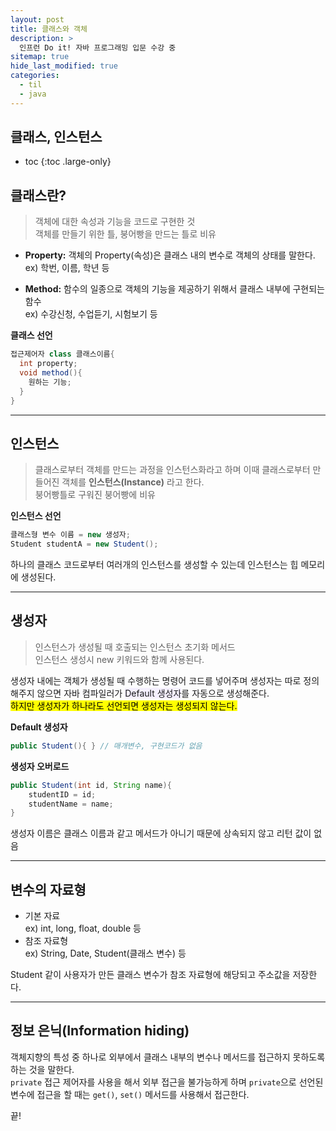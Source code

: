 ```yaml
---
layout: post
title: 클래스와 객체
description: >
  인프런 Do it! 자바 프로그래밍 입문 수강 중
sitemap: true
hide_last_modified: true
categories:
  - til
  - java
---
```


## 클래스, 인스턴스

* toc
{:toc .large-only}

## 클래스란?

>객체에 대한 속성과 기능을 코드로 구현한 것<br>
>객체를 만들기 위한 틀, 붕어빵을 만드는 틀로 비유

- __Property:__ 객체의 Property(속성)은 클래스 내의 변수로 객체의 상태를 말한다.<br>
ex) 학번, 이름, 학년 등

- __Method:__ 함수의 일종으로 객체의 기능을 제공하기 위해서 클래스 내부에 구현되는 함수<br>
ex) 수강신청, 수업듣기, 시험보기 등

__클래스 선언__

```java
접근제어자 class 클래스이름{
  int property;
  void method(){
    원하는 기능;
  }
}
```
---

## 인스턴스
>클래스로부터 객체를 만드는 과정을 인스턴스화라고 하며
>이때 클래스로부터 만들어진 객체를 __인스턴스(Instance)__ 라고 한다.<br>
>붕어빵틀로 구워진 붕어빵에 비유

__인스턴스 선언__
```java
클래스형 변수 이름 = new 생성자;
Student studentA = new Student();
```
하나의 클래스 코드로부터 여러개의 인스턴스를 생성할 수 있는데 인스턴스는 힙 메모리에 생성된다.
<br>

---

## 생성자
>인스턴스가 생성될 때 호출되는 인스턴스 초기화 메서드<br>
>인스턴스 생성시 new 키워드와 함께 사용된다.

생성자 내에는 객체가 생성될 때 수행하는 명령어 코드를 넣어주며 생성자는 따로 정의해주지 않으면 자바 컴파일러가 <span style='background-color: #f5f0ff'>Default 생성자</span>를 자동으로 생성해준다.<br>
<mark>하지만 생성자가 하나라도 선언되면 생성자는 생성되지 않는다.</mark>


__Default 생성자__
```JAVA
public Student(){ } // 매개변수, 구현코드가 없음
```

__생성자 오버로드__

```java
public Student(int id, String name){
	studentID = id;
	studentName = name;
}
```

생성자 이름은 클래스 이름과 같고 메서드가 아니기 때문에 상속되지 않고 리턴 값이 없음
<br>

---

## 변수의 자료형
- 기본 자료<br>
ex) int, long, float, double 등
- 참조 자료형<br>
ex) String, Date, Student(클래스 변수) 등<br>

Student 같이 사용자가 만든 클래스 변수가 참조 자료형에 해당되고 주소값을 저장한다.
<br>

---

## 정보 은닉(Information hiding)
객체지향의 특성 중 하나로 외부에서 클래스 내부의 변수나 메서드를 접근하지 못하도록 하는 것을 말한다.<br>
`private` 접근 제어자를 사용을 해서 외부 접근을 불가능하게 하며 `private`으로 선언된 변수에 접근을 할 때는 `get()`, `set()` 메서드를 사용해서 접근한다.

끝!
